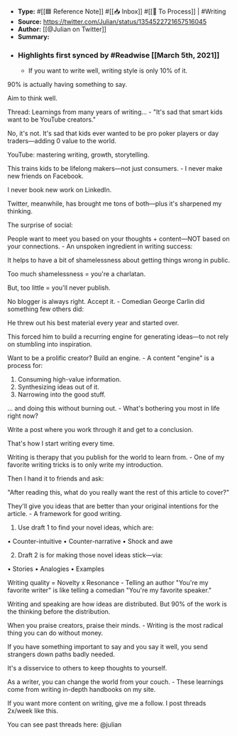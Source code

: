 - **Type:** #[[🟦 Reference Note]] #[[📥 Inbox]] #[[📝 To Process]] | #Writing
- **Source:** https://twitter.com/Julian/status/1354522721657516045
- **Author:** [[@Julian on Twitter]]
- **Summary:**
- ### Highlights first synced by #Readwise [[March 5th, 2021]]
    - If you want to write well, writing style is only 10% of it.

90% is actually having something to say.

Aim to think well.

Thread: Learnings from many years of writing...
    - "It's sad that smart kids want to be YouTube creators."

No, it's not. It's sad that kids ever wanted to be pro poker players or day traders—adding 0 value to the world.

YouTube: mastering writing, growth, storytelling.

This trains kids to be lifelong makers—not just consumers.
    - I never make new friends on Facebook.

I never book new work on LinkedIn.

Twitter, meanwhile, has brought me tons of both—plus it's sharpened my thinking.

The surprise of social:

People want to meet you based on your thoughts + content—NOT based on your connections.
    - An unspoken ingredient in writing success:

It helps to have a bit of shamelessness about getting things wrong in public.

Too much shamelessness = you're a charlatan. 

But, too little = you'll never publish.

No blogger is always right. Accept it.
    - Comedian George Carlin did something few others did:

He threw out his best material every year and started over.

This forced him to build a recurring engine for generating ideas—to not rely on stumbling into inspiration.

Want to be a prolific creator? Build an engine.
    - A content "engine" is a process for:

1. Consuming high-value information.
2. Synthesizing ideas out of it.
3. Narrowing into the good stuff.

... and doing this without burning out.
    - What's bothering you most in life right now?

Write a post where you work through it and get to a conclusion.

That's how I start writing every time.

Writing is therapy that you publish for the world to learn from.
    - One of my favorite writing tricks is to only write my introduction.

Then I hand it to friends and ask:

"After reading this, what do you really want the rest of this article to cover?"

They'll give you ideas that are better than your original intentions for the article.
    - A framework for good writing.

1. Use draft 1 to find your novel ideas, which are: 

• Counter-intuitive
• Counter-narrative
• Shock and awe

2. Draft 2 is for making those novel ideas stick—via: 

• Stories
• Analogies
• Examples

Writing quality = Novelty x Resonance
    - Telling an author "You're my favorite writer" is like telling a comedian "You're my favorite speaker." 

Writing and speaking are how ideas are distributed. But 90% of the work is the thinking before the distribution.

When you praise creators, praise their minds.
    - Writing is the most radical thing you can do without money.

If you have something important to say and you say it well, you send strangers down paths badly needed.

It's a disservice to others to keep thoughts to yourself. 

As a writer, you can change the world from your couch.
    - These learnings come from writing in-depth handbooks on my site.

If you want more content on writing, give me a follow. I post threads 2x/week like this.

You can see past threads here: 
@julian
